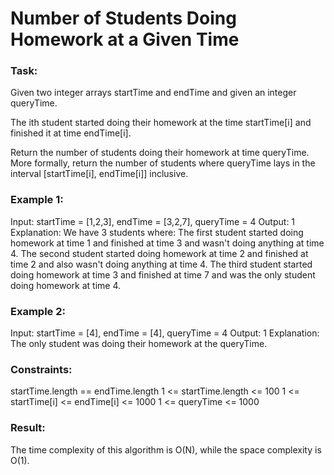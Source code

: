 # Number of Students Doing Homework at a Given Time

### Task:

Given two integer arrays startTime and endTime and given an integer queryTime.

The ith student started doing their homework at the time startTime[i] and finished it at time endTime[i].

Return the number of students doing their homework at time queryTime. More formally, return the number of students 
where queryTime lays in the interval [startTime[i], endTime[i]] inclusive.

### Example 1:

Input: startTime = [1,2,3], endTime = [3,2,7], queryTime = 4
Output: 1
Explanation: We have 3 students where:
The first student started doing homework at time 1 and finished at time 3 and wasn't doing anything at time 4.
The second student started doing homework at time 2 and finished at time 2 and also wasn't doing anything at time 4.
The third student started doing homework at time 3 and finished at time 7 and was the only student doing homework at time 4.

### Example 2:

Input: startTime = [4], endTime = [4], queryTime = 4
Output: 1
Explanation: The only student was doing their homework at the queryTime.

### Constraints:

startTime.length == endTime.length
1 <= startTime.length <= 100
1 <= startTime[i] <= endTime[i] <= 1000
1 <= queryTime <= 1000

### Result: 

The time complexity of this algorithm is O(N), while the space complexity is O(1).